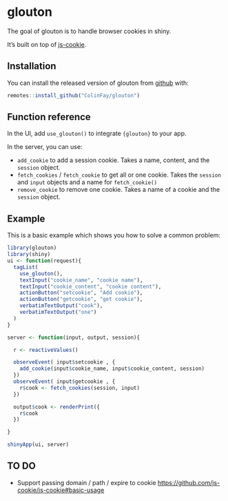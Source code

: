 
<!-- README.md is generated from README.Rmd. Please edit that file -->

# glouton

<!-- badges: start -->

<!-- badges: end -->

The goal of glouton is to handle browser cookies in shiny.

It’s built on top of
[js-cookie](https://github.com/js-cookie/js-cookie).

## Installation

You can install the released version of glouton from
[github](https://github.com/ColinFay/glouton) with:

``` r
remotes::install_github("ColinFay/glouton")
```

## Function reference

In the UI, add `use_glouton()` to integrate `{glouton}` to your app.

In the server, you can use:

  - `add_cookie` to add a session cookie. Takes a name, content, and the
    `session` object.
  - `fetch_cookies` / `fetch_cookie` to get all or one cookie. Takes the
    `session` and `input` objects and a name for `fetch_cookie()`
  - `remove_cookie` to remove one cookie. Takes a name of a cookie and
    the `session` object.

## Example

This is a basic example which shows you how to solve a common problem:

``` r
library(glouton)
library(shiny)
ui <- function(request){
  tagList(
    use_glouton(),
    textInput("cookie_name", "cookie name"),
    textInput("cookie_content", "cookie content"),
    actionButton("setcookie", "Add cookie"),
    actionButton("getcookie", "get cookie"),
    verbatimTextOutput("cook"),
    verbatimTextOutput("one")
  )
}

server <- function(input, output, session){

  r <- reactiveValues()

  observeEvent( input$setcookie , {
    add_cookie(input$cookie_name, input$cookie_content, session)
  })
  observeEvent( input$getcookie , {
    r$cook <- fetch_cookies(session, input)
  })

  output$cook <- renderPrint({
    r$cook
  })

}

shinyApp(ui, server)
```

## TO DO

  - Support passing domain / path / expire to cookie
    <https://github.com/js-cookie/js-cookie#basic-usage>
